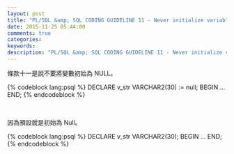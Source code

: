 ```yaml
---
layout: post
title: "PL/SQL &amp; SQL CODING GUIDELINE 11 - Never initialize variables with NULL"
date: 2015-11-25 05:44:00
comments: true
categories: 
keywords: 
description: "PL/SQL &amp; SQL CODING GUIDELINE 11 - Never initialize variables with NULL"
---
```


條款十一是說不要將變數初始為 NULL。  

<!-- More -->

{% codeblock lang:psql %}
DECLARE 
	v_str VARCHAR2(30) := null; 
BEGIN 
	... 
END;
{% endcodeblock %}

<br/>


因為預設就是初始為 Null。  

{% codeblock lang:psql %}
DECLARE 
	v_str VARCHAR2(30); 
BEGIN 
	... 
END;
{% endcodeblock %}
